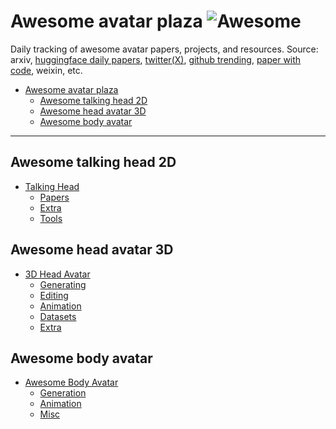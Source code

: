 # Awesome avatar plaza ![Awesome](https://cdn.rawgit.com/sindresorhus/awesome/d7305f38d29fed78fa85652e3a63e154dd8e8829/media/badge.svg)

Daily tracking of awesome avatar papers, projects, and resources. 
Source: arxiv, [huggingface daily papers](https://huggingface.co/papers), [twitter(X)](https://twitter.com/_akhaliq?lang=en), [github trending](https://github.com/trending), [paper with code](https://github.com/ml-feeds/pwc-feeds), weixin, etc.

- [Awesome avatar plaza ](#awesome-avatar-plaza-)
  - [Awesome talking head 2D](#awesome-talking-head-2d)
  - [Awesome head avatar 3D](#awesome-head-avatar-3d)
  - [Awesome body avatar](#awesome-body-avatar)

---

## Awesome talking head 2D

- [Talking Head](./docs/awesome_talking_head_2d.md#talking-head)
	- [Papers](./docs/awesome_talking_head_2d.md#papers)
	- [Extra](./docs/awesome_talking_head_2d.md#extra)
	- [Tools](./docs/awesome_talking_head_2d.md#tools)


## Awesome head avatar 3D

- [3D Head Avatar](./docs/awesome_head_avatar_3d.md#3d-head-avatar)
	- [Generating](./docs/awesome_head_avatar_3d.md#generating)
	- [Editing](./docs/awesome_head_avatar_3d.md#editing)
	- [Animation](./docs/awesome_head_avatar_3d.md#animation)
	- [Datasets](./docs/awesome_head_avatar_3d.md#datasets)
	- [Extra](./docs/awesome_head_avatar_3d.md#extra)

## Awesome body avatar

- [Awesome Body Avatar](./docs/awesome_body_avatar.md#awesome-body-avatar)
	- [Generation](./docs/awesome_body_avatar.md#generation)
	- [Animation](./docs/awesome_body_avatar.md#animation)
	- [Misc](./docs/awesome_body_avatar.md#misc)